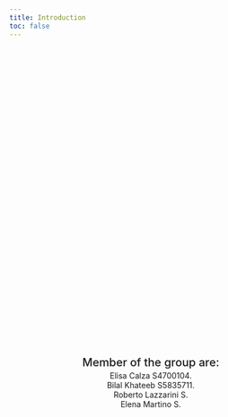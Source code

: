 ```yaml
---
title: Introduction
toc: false
---
```


<div class="hero">
  <h1>DataVisualization</h1>
  <h1 style="font-size: 70px;">Welcome in our app! We are the BEER group!.</h1>
  <h2>Member of the group are:</h2>
  <div class="card">Elisa Calza S4700104.</div>
  <div class="card">Bilal Khateeb S5835711.</div>
  <div class="card">Roberto Lazzarini S.</div>
  <div class="card">Elena Martino S.</div>
</div>

<style>
  .hero {
    display: flex;
    flex-direction: column;
    align-items: center;
    font-family: var(--sans-serif);
    margin: 4rem 0 8rem;
    text-wrap: balance;
    text-align: center;
  }

  .hero h1 {
    margin: 1rem 0;
    padding: 1rem 0;
    max-width: none;
    font-size: 14vw;
    font-weight: 900;
    line-height: 1;
    background: linear-gradient(30deg, var(--theme-foreground-focus), currentColor);
    -webkit-background-clip: text;
    -webkit-text-fill-color: transparent;
    background-clip: text;
  }

  .hero h2 {
    margin: 0;
    max-width: 34em;
    font-size: 20px;
    font-style: initial;
    font-weight: 500;
    line-height: 1.5;
    color: var(--theme-foreground-muted);
  }

  @media (min-width: 640px) {
    .hero h1 {
      font-size: 90px;
    }
  }
</style>